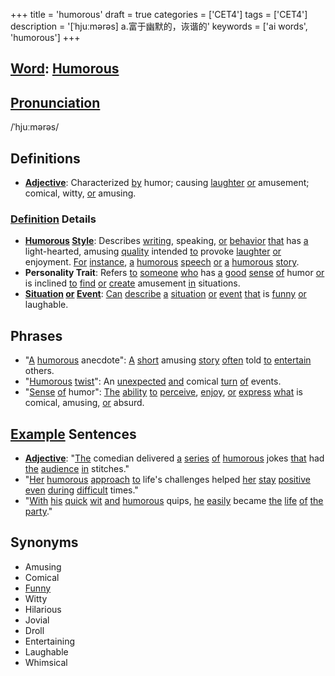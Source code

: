 +++
title = 'humorous'
draft = true
categories = ['CET4']
tags = ['CET4']
description = '[ˈhjuːmərəs] a.富于幽默的，诙谐的'
keywords = ['ai words', 'humorous']
+++

## [Word](/en/post/word/): [Humorous](/en/post/humorous/)

## [Pronunciation](/en/post/pronunciation/)
/ˈhjuːmərəs/

## Definitions
- **[Adjective](/en/post/adjective/)**: Characterized [by](/en/post/by/) humor; causing [laughter](/en/post/laughter/) [or](/en/post/or/) amusement; comical, witty, [or](/en/post/or/) amusing.

### [Definition](/en/post/definition/) Details
- **[Humorous](/en/post/humorous/) [Style](/en/post/style/)**: Describes [writing](/en/post/writing/), speaking, [or](/en/post/or/) [behavior](/en/post/behavior/) [that](/en/post/that/) has [a](/en/post/a/) light-hearted, amusing [quality](/en/post/quality/) intended [to](/en/post/to/) provoke [laughter](/en/post/laughter/) [or](/en/post/or/) enjoyment. [For](/en/post/for/) [instance](/en/post/instance/), [a](/en/post/a/) [humorous](/en/post/humorous/) [speech](/en/post/speech/) [or](/en/post/or/) [a](/en/post/a/) [humorous](/en/post/humorous/) [story](/en/post/story/).
- **Personality Trait**: Refers [to](/en/post/to/) [someone](/en/post/someone/) [who](/en/post/who/) has [a](/en/post/a/) [good](/en/post/good/) [sense](/en/post/sense/) [of](/en/post/of/) humor [or](/en/post/or/) is inclined [to](/en/post/to/) [find](/en/post/find/) [or](/en/post/or/) [create](/en/post/create/) amusement [in](/en/post/in/) situations.
- **[Situation](/en/post/situation/) [or](/en/post/or/) [Event](/en/post/event/)**: [Can](/en/post/can/) [describe](/en/post/describe/) [a](/en/post/a/) [situation](/en/post/situation/) [or](/en/post/or/) [event](/en/post/event/) [that](/en/post/that/) is [funny](/en/post/funny/) [or](/en/post/or/) laughable.

## Phrases
- "[A](/en/post/a/) [humorous](/en/post/humorous/) anecdote": [A](/en/post/a/) [short](/en/post/short/) amusing [story](/en/post/story/) [often](/en/post/often/) told [to](/en/post/to/) [entertain](/en/post/entertain/) others.
- "[Humorous](/en/post/humorous/) [twist](/en/post/twist/)": An [unexpected](/en/post/unexpected/) [and](/en/post/and/) comical [turn](/en/post/turn/) [of](/en/post/of/) events.
- "[Sense](/en/post/sense/) [of](/en/post/of/) humor": [The](/en/post/the/) [ability](/en/post/ability/) [to](/en/post/to/) [perceive](/en/post/perceive/), [enjoy](/en/post/enjoy/), [or](/en/post/or/) [express](/en/post/express/) [what](/en/post/what/) is comical, amusing, [or](/en/post/or/) absurd.

## [Example](/en/post/example/) Sentences
- **[Adjective](/en/post/adjective/)**: "[The](/en/post/the/) comedian delivered [a](/en/post/a/) [series](/en/post/series/) [of](/en/post/of/) [humorous](/en/post/humorous/) jokes [that](/en/post/that/) had [the](/en/post/the/) [audience](/en/post/audience/) [in](/en/post/in/) stitches."
- "[Her](/en/post/her/) [humorous](/en/post/humorous/) [approach](/en/post/approach/) [to](/en/post/to/) life's challenges helped [her](/en/post/her/) [stay](/en/post/stay/) [positive](/en/post/positive/) [even](/en/post/even/) [during](/en/post/during/) [difficult](/en/post/difficult/) times."
- "[With](/en/post/with/) [his](/en/post/his/) [quick](/en/post/quick/) [wit](/en/post/wit/) [and](/en/post/and/) [humorous](/en/post/humorous/) quips, [he](/en/post/he/) [easily](/en/post/easily/) became [the](/en/post/the/) [life](/en/post/life/) [of](/en/post/of/) [the](/en/post/the/) [party](/en/post/party/)."

## Synonyms
- Amusing
- Comical
- [Funny](/en/post/funny/)
- Witty
- Hilarious
- Jovial
- Droll
- Entertaining
- Laughable
- Whimsical
